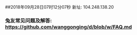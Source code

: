 ##2018年09月28日07时12分07秒 新址: 104.248.138.20
### 兔友常见问题及解答: https://github.com/wanggonging/d/blob/w/FAQ.md
